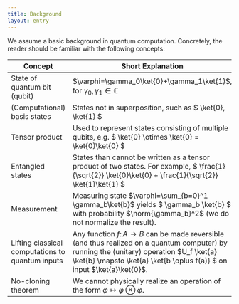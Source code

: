 ```yaml
---
title: Background
layout: entry
---
```


We assume a basic background in quantum computation. Concretely, the reader
should be familiar with the following concepts:

<div class="table-container" markdown="1">

| Concept                                          | Short Explanation                                                                                                                                                                                                         
|--------------------------------------------------|---------------------------------------------------------------------------------------------------------------------------------------------------------------------------------------------------------------------------
| State of quantum bit (qubit)                     | $\varphi=\gamma_0\ket{0}+\gamma_1\ket{1}$, for $\gamma_0,\gamma_1 \in \mathbb{C}$                                                                                             
| (Computational) basis states                     | States not in superposition, such as $ \ket{0}, \ket{1} $                                                                                                                                                                 
| Tensor product                                   | Used to represent states consisting of multiple qubits, e.g. $ \ket{0} \otimes \ket{0} = \ket{0}\ket{0} $                                                                                                                      
| Entangled states                                 | States than cannot be written as a tensor product of two states. For example, $ \frac{1}{\sqrt{2}} \ket{0}\ket{0} + \frac{1}{\sqrt{2}} \ket{1}\ket{1} $                                                                   
| Measurement                                      | Measuring state $\varphi=\sum_{b=0}^1 \gamma_b\ket{b}$ yields $ \gamma_b \ket{b} $ with probability $\norm{\gamma_b}^2$ (we do not normalize the result).                                                                 
| Lifting classical computations to quantum inputs | Any function $f \colon A \to B$ can be made reversible (and thus realized on a quantum computer) by running the (unitary) operation $U_f \ket{a} \ket{b} \mapsto \ket{a} \ket{b \oplus f(a)} $ on input $\ket{a}\ket{0}$. 
| No-cloning theorem                               | We cannot physically realize an operation of the form $\varphi \mapsto \varphi \otimes \varphi$.|                                                                                                                         

</div>